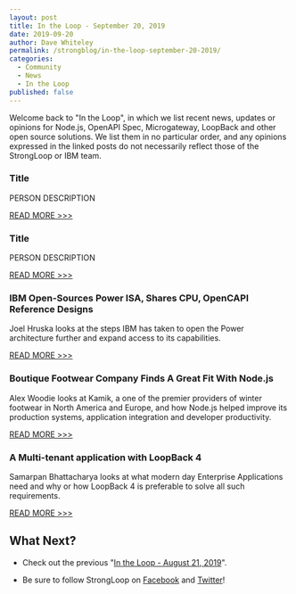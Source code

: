 ```yaml
---
layout: post
title: In the Loop - September 20, 2019
date: 2019-09-20
author: Dave Whiteley
permalink: /strongblog/in-the-loop-september-20-2019/
categories:
  - Community
  - News
  - In the Loop
published: false
---
```


Welcome back to "In the Loop", in which we list recent news, updates or opinions for Node.js, OpenAPI Spec, Microgateway, LoopBack and other open source solutions. We list them in no particular order, and any opinions expressed in the linked posts do not necessarily reflect those of the StrongLoop or IBM team.
<!--more-->

### Title

PERSON DESCRIPTION

[READ MORE >>>](LINK)

### Title

PERSON DESCRIPTION

[READ MORE >>>](LINK)

### IBM Open-Sources Power ISA, Shares CPU, OpenCAPI Reference Designs

Joel Hruska looks at the steps IBM has taken to open the Power architecture further and expand access to its capabilities.

[READ MORE >>>](https://www.extremetech.com/computing/297162-ibm-open-sources-power-isa-shares-cpu-opencapi-reference-designs)

### Boutique Footwear Company Finds A Great Fit With Node.js

Alex Woodie looks at Kamik, a one of the premier providers of winter footwear in North America and Europe, and how Node.js helped improve its production systems, application integration and developer productivity.

[READ MORE >>>](https://www.itjungle.com/2019/08/19/boutique-footwear-company-finds-a-great-fit-with-node-js/)

### A Multi-tenant application with LoopBack 4

Samarpan Bhattacharya looks at what modern day Enterprise Applications need and why or how LoopBack 4 is preferable to solve all such requirements.

[READ MORE >>>](https://medium.com/@this.is.samy/https-medium-com-a-multi-tenant-application-with-loopback-4-b28d68dd0dd6)

## What Next?

* Check out the previous "[In the Loop - August 21, 2019](https://strongloop.com/strongblog/in-the-loop-august-21-2019/)".

* Be sure to follow StrongLoop on [Facebook](https://www.facebook.com/strongloop/) and [Twitter](https://twitter.com/StrongLoop)!

